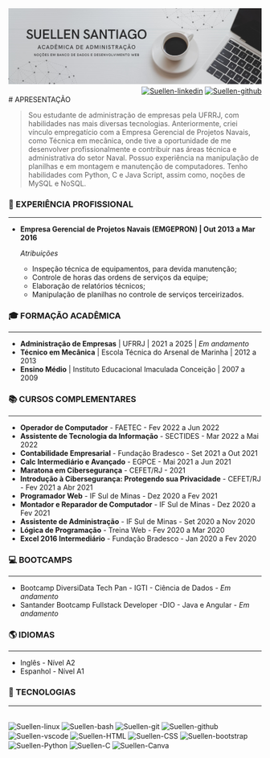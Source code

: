 <img alt="" src="img\capacurriculo.png">

<div style="display: inline_block" align="right">
<a href="https://www.linkedin.com/in/suellen-santiago/"><img align="center" alt="Suellen-linkedin" height="30" width="40"  src="https://cdn.jsdelivr.net/gh/devicons/devicon/icons/linkedin/linkedin-original.svg" height=25></a>
<a href="https://github.com/nelleuSant"><img align="center" alt="Suellen-github" height="30" width="40" src="https://cdn.jsdelivr.net/gh/devicons/devicon/icons/github/github-original.svg" height=25></a>
</div>
# APRESENTAÇÃO

> Sou estudante de administração de empresas pela UFRRJ, com habilidades nas mais diversas tecnologias. Anteriormente, criei vínculo empregatício com a Empresa Gerencial de Projetos Navais, como Técnica em mecânica, onde tive a oportunidade de me desenvolver profissionalmente e contribuir nas áreas técnica e administrativa do setor Naval. Possuo experiência na manipulação de planilhas e em montagem e manutenção de computadores. Tenho habilidades com Python, C e Java Script, assim como, noções de MySQL e NoSQL.



### :briefcase: EXPERIÊNCIA PROFISSIONAL

---

- **Empresa Gerencial de Projetos Navais (EMGEPRON) | Out 2013 a Mar 2016**

  *Atribuições*

  - Inspeção técnica de equipamentos, para devida manutenção;
  - Controle de horas das ordens de serviços da equipe;
  - Elaboração de relatórios técnicos;
  - Manipulação de planilhas no controle de serviços terceirizados.

### :mortar_board: FORMAÇÃO ACADÊMICA

---

- **Administração de Empresas** | UFRRJ | 2021 a 2025 | *Em andamento*
- **Técnico em Mecânica** | Escola Técnica do Arsenal de Marinha | 2012 a 2013
- **Ensino Médio** | Instituto Educacional Imaculada Conceição | 2007 a 2009

### :books: CURSOS COMPLEMENTARES

---

- **Operador de Computador** - FAETEC - Fev 2022 a Jun 2022
- **Assistente de Tecnologia da Informação** - SECTIDES - Mar 2022 a Mai 2022
- **Contabilidade Empresarial** - Fundação Bradesco - Set 2021 a Out 2021
- **Calc Intermediário e Avançado** - EGPCE - Mai 2021 a Jun 2021
- **Maratona em Cibersegurança** - CEFET/RJ - 2021
- **Introdução à Cibersegurança: Protegendo sua Privacidade** - CEFET/RJ - Fev 2021 a Abr 2021
- **Programador Web** - IF Sul de Minas - Dez 2020 a Fev 2021
- **Montador e Reparador de Computador** - IF Sul de Minas - Dez 2020 a Fev 2021
- **Assistente de Administração** - IF Sul de Minas - Set 2020 a Nov 2020
- **Lógica de Programação** - Treina Web - Fev 2020 a Mar 2020
- **Excel 2016 Intermediário** - Fundação Bradesco - Jan 2020 a Fev 2020

### :computer: BOOTCAMPS 

---

- Bootcamp DiversiData Tech Pan - IGTI - Ciência de Dados - *Em andamento*
- Santander Bootcamp Fullstack Developer -DIO - Java e Angular - *Em andamento*

### :earth_americas: IDIOMAS

---

- Inglês - Nível A2
- Espanhol - Nível A1

### :rocket: TECNOLOGIAS

---

<div style="display: inline_block" align="left"><br>
  <img align="center" alt="Suellen-linux" height="30" width="40" src="https://cdn.jsdelivr.net/gh/devicons/devicon/icons/linux/linux-original.svg">
  <img align="center" alt="Suellen-bash" height="30" width="40" src="https://cdn.jsdelivr.net/gh/devicons/devicon/icons/bash/bash-original.svg">
  <img align="center" alt="Suellen-git" height="30" width="40" src="https://cdn.jsdelivr.net/gh/devicons/devicon/icons/git/git-original.svg">
  <img align="center" alt="Suellen-github" height="30" width="40" src="https://cdn.jsdelivr.net/gh/devicons/devicon/icons/github/github-original.svg">
  <img align="center" alt="Suellen-vscode" height="30" width="40" src="https://cdn.jsdelivr.net/gh/devicons/devicon/icons/vscode/vscode-original.svg">
  <img align="center" alt="Suellen-HTML" height="30" width="40" src="https://cdn.jsdelivr.net/gh/devicons/devicon/icons/html5/html5-original.svg">
  <img align="center" alt="Suellen-CSS" height="30" width="40" src="https://cdn.jsdelivr.net/gh/devicons/devicon/icons/css3/css3-original.svg">
  <img align="center" alt="Suellen-bootstrap" height="30" width="40" src="https://cdn.jsdelivr.net/gh/devicons/devicon/icons/bootstrap/bootstrap-original.svg">
  <img align="center" alt="Suellen-Python" height="30" width="40" src="https://cdn.jsdelivr.net/gh/devicons/devicon/icons/python/python-original.svg">
  <img align="center" alt="Suellen-C" height="30" width="40" src="https://cdn.jsdelivr.net/gh/devicons/devicon/icons/c/c-original.svg">
  <img align="center" alt="Suellen-Canva" height="30" width="40" src="https://cdn.jsdelivr.net/gh/devicons/devicon/icons/canva/canva-original.svg">
</div>
